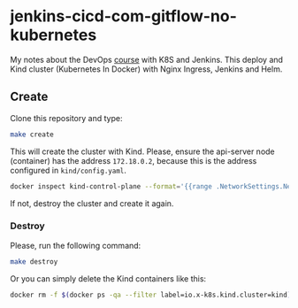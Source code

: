 # jenkins-cicd-com-gitflow-no-kubernetes

My notes about the DevOps [course](https://www.udemy.com/course/jenkins-cicd-com-gitflow-no-kubernetes) with K8S and Jenkins. This deploy and Kind cluster (Kubernetes In Docker) with Nginx Ingress, Jenkins and Helm.

## Create

Clone this repository and type:

```bash
make create
```

This will create the cluster with Kind. Please, ensure the api-server node (container) has the address `172.18.0.2`, because this is the address configured in `kind/config.yaml`.

```bash
docker inspect kind-control-plane --format='{{range .NetworkSettings.Networks}}{{.IPAddress}}{{end}}'
```

If not, destroy the cluster and create it again.

### Destroy

Please, run the following command:

```bash
make destroy
```

Or you can simply delete the Kind containers like this:

```bash
docker rm -f $(docker ps -qa --filter label=io.x-k8s.kind.cluster=kind)
```
